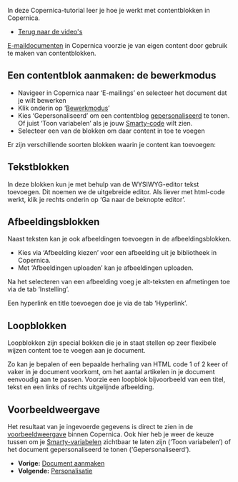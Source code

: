 In deze Copernica-tutorial leer je hoe je werkt met contentblokken in
Copernica.

-   [Terug naar de video's](./videos.md "Video's")

[E-maildocumenten](./e-mailings-document-aanmaken.md)
in Copernica voorzie je van eigen content door gebruik te maken van
contentblokken.

Een contentblok aanmaken: de bewerkmodus
----------------------------------------

-   Navigeer in Copernica naar ‘E-mailings’ en selecteer het document
    dat je wilt bewerken
-   Klik onderin op ‘[Bewerkmodus](./voorbeeldweergave-en-bewerkmodus.md)’
-   Kies ‘Gepersonaliseerd’ om een contentblog
    [gepersonaliseerd](./e-mailings-werken-met-contentblokken.md)
    te tonen. Of juist ‘Toon variabelen’ als je jouw
    [Smarty-code](./smarty.md) wilt zien.
-   Selecteer een van de blokken om daar content in toe te voegen

Er zijn verschillende soorten blokken waarin je content kan toevoegen:

Tekstblokken
------------

In deze blokken kun je met behulp van de WYSIWYG-editor tekst toevoegen.
Dit noemen we de uitgebreide editor. Als liever met html-code werkt,
klik je rechts onderin op ‘Ga naar de beknopte editor’.

Afbeeldingsblokken
------------------

Naast teksten kan je ook afbeeldingen toevoegen in de
afbeeldingsblokken.

-   Kies via ‘Afbeelding kiezen’ voor een afbeelding uit je bibliotheek
    in Copernica.
-   Met ‘Afbeeldingen uploaden’ kan je afbeeldingen uploaden.

Na het selecteren van een afbeelding voeg je alt-teksten en afmetingen
toe via de tab ‘Instelling’.

Een hyperlink en title toevoegen doe je via de tab ‘Hyperlink’.

Loopblokken
-----------

Loopblokken zijn special bokken die je in staat stellen op zeer
flexibele wijzen content toe te voegen aan je document.

Zo kan je bepalen of een bepaalde herhaling van HTML code 1 of 2 keer of
vaker in je document voorkomt, om het aantal artikelen in je document
eenvoudig aan te passen. Voorzie een loopblok bijvoorbeeld van een
titel, tekst en een links of rechts uitgelijnde afbeelding.

Voorbeeldweergave
-----------------

Het resultaat van je ingevoerde gegevens is direct te zien in de
[voorbeeldweergave](./voorbeeldweergave-en-bewerkmodus.md)
binnen Copernica. Ook hier heb je weer de keuze tussen om je
[Smarty-variabelen](./smarty.md)
zichtbaar te laten zijn (‘Toon variabelen’) of het document
gepersonaliseerd te tonen (‘Gepersonaliseerd’).

-   **Vorige:** [Document aanmaken](./e-mailings-document-aanmaken.md "E-mailings: Document aanmaken")
-   **Volgende:** [Personalisatie](./e-mailings-personalisatie.md "E-mailings: Personalisatie")

